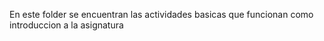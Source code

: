 En este folder se encuentran las actividades basicas que funcionan como introduccion a la asignatura
